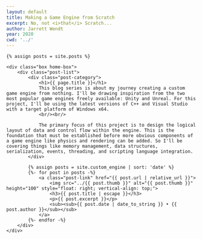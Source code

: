 ```yaml
---
layout: default
title: Making a Game Engine from Scratch
excerpt: No, not <i>that</i> Scratch...
author: Jarrett Wendt
year: 2020
cwd: '../'
---
```


<div class="home">

	{% assign posts = site.posts %}
	
	<div class="box home-box">
		<div class="post-list">
			<div class="post-category">
				<h1>{{ page.title }}</h1>
				This blog series is about my journey creating a custom game engine from nothing. I'll be drawing inspiration from the two most popular game engines freely available: Unity and Unreal. For this project, I'll be using the latest versions of C++ and Visual Studio with a target platform of Windows x64.
				<br/><br/>

				The primary focus of this project is to design the logical layout of data and control flow within the engine. This is the foundation that must be established before more obvious components of a game engine like physics and rendering can be added. So I'll be covering things like memory management, data structures, serialization, events, threading, and scripting language integration.
			</div>

			{% assign posts = site.custom_engine | sort: 'date' %}
			{%- for post in posts -%}
				<a class="post-link" href="{{ post.url | relative_url }}">
					<img src="../{{ post.thumb }}" alt="{{ post.thumb }}" height="100" style="float: right; vertical-align: top;">
					<h3>{{ post.title | escape }}</h3>
					<p>{{ post.excerpt }}</p>
					<sub><sub>{{ post.date | date_to_string }} • {{ post.author }}</sub></sub>
				</a>
			{%- endfor -%}
		</div>
	</div>

</div>
